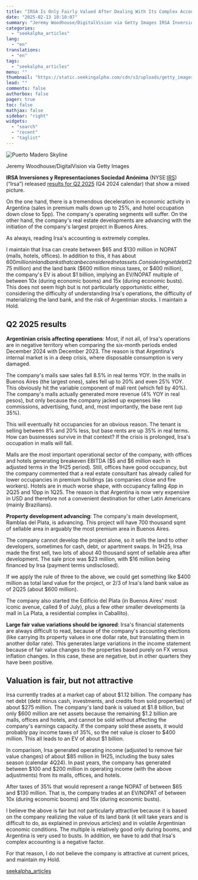 ```yaml
---
title: "IRSA Is Only Fairly Valued After Dealing With Its Complex Accounting"
date: "2025-02-13 18:10:07"
summary: "Jeremy Woodhouse/DigitalVision via Getty Images IRSA Inversiones y Representaciones Sociedad Anónima (NYSE:IRS) (“Irsa”) released results for Q2 2025 (Q4 2024 calendar) that show a mixed picture. On the one hand, there is a tremendous deceleration in economic activity in Argentina (sales in premium malls down up to 25%, and hotel..."
categories:
  - "seekalpha_articles"
lang:
  - "en"
translations:
  - "en"
tags:
  - "seekalpha_articles"
menu: ""
thumbnail: "https://static.seekingalpha.com/cdn/s3/uploads/getty_images/85072258/image_85072258.jpg"
lead: ""
comments: false
authorbox: false
pager: true
toc: false
mathjax: false
sidebar: "right"
widgets:
  - "search"
  - "recent"
  - "taglist"
---
```


![Puerto Madero Skyline](https://static.seekingalpha.com/cdn/s3/uploads/getty_images/85072258/image_85072258.jpg?io=getty-c-w750) 



Jeremy Woodhouse/DigitalVision via Getty Images





**IRSA Inversiones y Representaciones Sociedad Anónima** (NYSE:[IRS](https://seekingalpha.com/symbol/IRS "IRSA Inversiones y Representaciones Sociedad Anónima")) (“Irsa”) released [results for Q2 2025](https://seekingalpha.com/article/4756063-irsa-inversiones-y-representaciones-sociedad-anonima-2025-q2-results-earnings-call) (Q4 2024 calendar) that show a mixed picture.

On the one hand, there is a tremendous deceleration in economic activity in Argentina (sales in premium malls down up to 25%, and hotel occupation down close to 5pp). The company's operating segments will suffer. On the other hand, the company's real estate developments are advancing with the initiation of the company's largest project in Buenos Aires.

As always, reading Irsa's accounting is extremely complex.

I maintain that Irsa can create between $65 and $130 million in NOPAT (malls, hotels, offices). In addition to this, it has about $600 million in land banks that can be considered net assets. Considering net debt ($275 million) and the land bank ($600 million minus taxes, or $400 million), the company's EV is about $1 billion, implying an EV/NOPAT multiple of between 10x (during economic booms) and 15x (during economic busts). This does not seem high but is not particularly opportunistic either, considering the difficulty of understanding Irsa's operations, the difficulty of materializing the land bank, and the risk of Argentinian stocks. I maintain a Hold.

Q2 2025 results
---------------

**Argentinian crisis affecting operations**: Most, if not all, of Irsa's operations are in negative territory when comparing the six-month periods ended December 2024 with December 2023. The reason is that Argentina's internal market is in a deep crisis, where disposable consumption is very damaged.

The company's malls saw sales fall 8.5% in real terms YOY. In the malls in Buenos Aires (the largest ones), sales fell up to 20% and even 25% YOY. This obviously hit the variable component of mall rent (which fell by 40%). The company's malls actually generated more revenue (4% YOY in real pesos), but only because the company jacked up expenses like commissions, advertising, fund, and, most importantly, the base rent (up 35%).

This will eventually hit occupancies for an obvious reason. The tenant is selling between 8% and 20% less, but base rents are up 35% in real terms. How can businesses survive in that context? If the crisis is prolonged, Irsa's occupation in malls will fall.

Malls are the most important operational sector of the company, with offices and hotels generating breakeven EBITDA ($5 and $6 million each in adjusted terms in the 1H25 period). Still, offices have good occupancy, but the company commented that a real estate consultant has already called for lower occupancies in premium buildings (as companies close and fire workers). Hotels are in much worse shape, with occupancy falling 4pp in 2Q25 and 10pp in 1Q25. The reason is that Argentina is now very expensive in USD and therefore not a convenient destination for other Latin Americans (mainly Brazilians).

**Property development advancing**: The company's main development, Ramblas del Plata, is advancing. This project will have 700 thousand sqmt of sellable area in arguably the most premium area in Buenos Aires.

The company cannot develop the project alone, so it sells the land to other developers, sometimes for cash, debt, or apartment swaps. In 1H25, Irsa made the first sell, two lots of about 40 thousand sqmt of sellable area after development. The sale price was $23 million, with $16 million being financed by Irsa (payment terms undisclosed).

If we apply the rule of three to the above, we could get something like $400 million as total land value for the project, or 2/3 of Irsa's land bank value as of 2Q25 (about $600 million).

The company also started the Edificio del Plata (in Buenos Aires' most iconic avenue, called 9 of July), plus a few other smaller developments (a mall in La Plata, a residential complex in Caballito).

**Large fair value variations should be ignored**: Irsa's financial statements are always difficult to read, because of the company's accounting elections (like carrying its property values in one dollar rate, but translating them in another dollar rate). This generates large variations in the income statement because of fair value changes to the properties based purely on FX versus inflation changes. In this case, these are negative, but in other quarters they have been positive.

Valuation is fair, but not attractive
-------------------------------------

Irsa currently trades at a market cap of about $1.12 billion. The company has net debt (debt minus cash, investments, and credits from sold properties) of about $275 million. The company's land bank is valued at $1.8 billion, but only $600 million are net assets because the remaining $1.2 billion are malls, offices and hotels, and cannot be sold without affecting the company's earnings capacity. If the company sold these assets, it would probably pay income taxes of 35%, so the net value is closer to $400 million. This all leads to an EV of about $1 billion.

In comparison, Irsa generated operating income (adjusted to remove fair value changes) of about $85 million in 1H25, including the busy sales season (calendar 4Q24). In past years, the company has generated between $100 and $200 million in operating income (with the above adjustments) from its malls, offices, and hotels.

After taxes of 35% that would represent a range NOPAT of between $65 and $130 million. That is, the company trades at an EV/NOPAT of between 10x (during economic booms) and 15x (during economic busts).

I believe the above is fair but not particularly attractive because it is based on the company realizing the value of its land bank (it will take years and is difficult to do, as explained in previous articles) and in volatile Argentinian economic conditions. The multiple is relatively good only during booms, and Argentina is very used to busts. In addition, we have to add that Irsa's complex accounting is a negative factor.

For that reason, I do not believe the company is attractive at current prices, and maintain my Hold.

[seekalpha_articles](https://seekingalpha.com/article/4757857-irsa-is-only-fairly-valued-after-dealing-with-its-complex-accounting)
